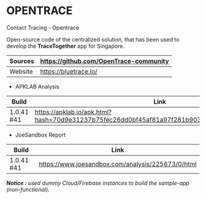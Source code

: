 # OPENTRACE
Contact Tracing - Opentrace

Open-source code of the centralized solution, that has been used to develop the **TraceTogether** app for Singapore.

Sources | https://github.com/OpenTrace-community
--------|---------------------------------------
Website | https://bluetrace.io/

- APKLAB Analysis 

Build | Link
------|-----
1.0.41 #41 | https://apklab.io/apk.html?hash=70d9e31237b75fec26dd0bf45af81a97f281b903378facc054afc01eff6c3a3c

- JoeSandbox Report

Build | Link
------|-----
1.0.41 #41 | https://www.joesandbox.com/analysis/225673/0/html

_**Notice :** used dummy Cloud/Firebase instances to build the sample-app (non-functional)._
